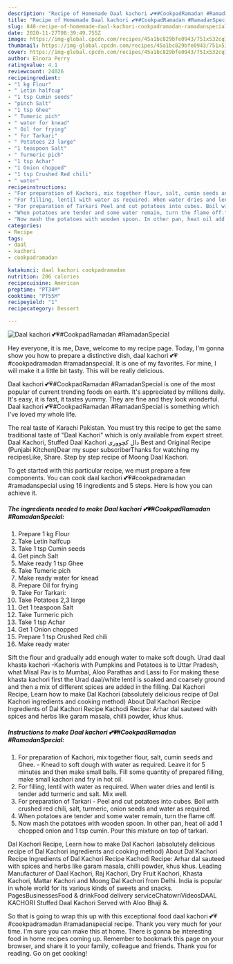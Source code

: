 ```yaml
---
description: "Recipe of Homemade Daal kachori 💕💗#CookpadRamadan #RamadanSpecial"
title: "Recipe of Homemade Daal kachori 💕💗#CookpadRamadan #RamadanSpecial"
slug: 848-recipe-of-homemade-daal-kachori-cookpadramadan-ramadanspecial
date: 2020-11-27T08:39:49.755Z
image: https://img-global.cpcdn.com/recipes/45a1bc829bfe0943/751x532cq70/daal-kachori-💕💗cookpadramadan-ramadanspecial-recipe-main-photo.jpg
thumbnail: https://img-global.cpcdn.com/recipes/45a1bc829bfe0943/751x532cq70/daal-kachori-💕💗cookpadramadan-ramadanspecial-recipe-main-photo.jpg
cover: https://img-global.cpcdn.com/recipes/45a1bc829bfe0943/751x532cq70/daal-kachori-💕💗cookpadramadan-ramadanspecial-recipe-main-photo.jpg
author: Elnora Perry
ratingvalue: 4.1
reviewcount: 24026
recipeingredient:
- "1 kg Flour"
- " Letin halfcup"
- "1 tsp Cumin seeds"
- "pinch Salt"
- "1 tsp Ghee"
- " Tumeric pich"
- " water for knead"
- " Oil for frying"
- " For Tarkari"
- " Potatoes 23 large"
- "1 teaspoon Salt"
- " Turmeric pich"
- "1 tsp Achar"
- "1 Onion chopped"
- "1 tsp Crushed Red chili"
- " water"
recipeinstructions:
- "For preparation of Kachori, mix together flour, salt, cumin seeds and Ghee. Knead to soft dough with water as required. Leave it for 5 minutes and then make small balls. Fill some quantity of prepared filling, make small kachori and fry in hot oil."
- "For filling, lentil with water as required. When water dries and lentil is tender add turmeric and salt. Mix well."
- "For preparation of Tarkari Peel and cut potatoes into cubes. Boil with crushed red chili, salt, turmeric, onion seeds and water as required."
- "When potatoes are tender and some water remain, turn the flame off."
- "Now mash the potatoes with wooden spoon. In other pan, heat oil add 1 chopped onion and 1 tsp cumin. Pour this mixture on top of tarkari."
categories:
- Recipe
tags:
- daal
- kachori
- cookpadramadan

katakunci: daal kachori cookpadramadan 
nutrition: 206 calories
recipecuisine: American
preptime: "PT34M"
cooktime: "PT55M"
recipeyield: "1"
recipecategory: Dessert

---
```



![Daal kachori 💕💗#CookpadRamadan #RamadanSpecial](https://img-global.cpcdn.com/recipes/45a1bc829bfe0943/751x532cq70/daal-kachori-💕💗cookpadramadan-ramadanspecial-recipe-main-photo.jpg)

Hey everyone, it is me, Dave, welcome to my recipe page. Today, I'm gonna show you how to prepare a distinctive dish, daal kachori 💕💗#cookpadramadan #ramadanspecial. It is one of my favorites. For mine, I will make it a little bit tasty. This will be really delicious.

Daal kachori 💕💗#CookpadRamadan #RamadanSpecial is one of the most popular of current trending foods on earth. It's appreciated by millions daily. It's easy, it is fast, it tastes yummy. They are fine and they look wonderful. Daal kachori 💕💗#CookpadRamadan #RamadanSpecial is something which I've loved my whole life.

The real taste of Karachi Pakistan. You must try this recipe to get the same traditional taste of &#34;Daal Kachori&#34; which is only available from expert street. Daal Kachori, Stuffed Daal Kachori دال کچووری Best and Original Recipe (Punjabi Kitchen)Dear my super subscriberThanks for watching my recipesLike, Share. Step by step recipe of Moong Daal Kachori.


To get started with this particular recipe, we must prepare a few components. You can cook daal kachori 💕💗#cookpadramadan #ramadanspecial using 16 ingredients and 5 steps. Here is how you can achieve it.

<!--inarticleads1-->

##### The ingredients needed to make Daal kachori 💕💗#CookpadRamadan #RamadanSpecial:

1. Prepare 1 kg Flour
1. Take  Letin halfcup
1. Take 1 tsp Cumin seeds
1. Get pinch Salt
1. Make ready 1 tsp Ghee
1. Take  Tumeric pich
1. Make ready  water for knead
1. Prepare  Oil for frying
1. Take  For Tarkari:
1. Take  Potatoes 2,3 large
1. Get 1 teaspoon Salt
1. Take  Turmeric pich
1. Take 1 tsp Achar
1. Get 1 Onion chopped
1. Prepare 1 tsp Crushed Red chili
1. Make ready  water


Sift the flour and gradually add enough water to make soft dough. Urad daal khasta kachori -Kachoris with Pumpkins and Potatoes is to Uttar Pradesh, what Misal Pav is to Mumbai, Aloo Parathas and Lassi to For making these khasta kachori first the Urad daal/white lentil is soaked and coarsely ground and then a mix of different spices are added in the filling. Dal Kachori Recipe, Learn how to make Dal Kachori (absolutely delicious recipe of Dal Kachori ingredients and cooking method) About Dal Kachori Recipe Ingredients of Dal Kachori Recipe Kachodi Recipe: Arhar dal sauteed with spices and herbs like garam masala, chilli powder, khus khus. 

<!--inarticleads2-->

##### Instructions to make Daal kachori 💕💗#CookpadRamadan #RamadanSpecial:

1. For preparation of Kachori, mix together flour, salt, cumin seeds and Ghee. - Knead to soft dough with water as required. Leave it for 5 minutes and then make small balls. Fill some quantity of prepared filling, make small kachori and fry in hot oil.
1. For filling, lentil with water as required. When water dries and lentil is tender add turmeric and salt. Mix well.
1. For preparation of Tarkari - Peel and cut potatoes into cubes. Boil with crushed red chili, salt, turmeric, onion seeds and water as required.
1. When potatoes are tender and some water remain, turn the flame off.
1. Now mash the potatoes with wooden spoon. In other pan, heat oil add 1 chopped onion and 1 tsp cumin. Pour this mixture on top of tarkari.


Dal Kachori Recipe, Learn how to make Dal Kachori (absolutely delicious recipe of Dal Kachori ingredients and cooking method) About Dal Kachori Recipe Ingredients of Dal Kachori Recipe Kachodi Recipe: Arhar dal sauteed with spices and herbs like garam masala, chilli powder, khus khus. Leading Manufacturer of Daal Kachori, Raj Kachori, Dry Fruit Kachori, Khasta Kachori, Mattar Kachori and Moong Dal Kachori from Delhi. India is popular in whole world for its various kinds of sweets and snacks. PagesBusinessesFood &amp; drinkFood delivery serviceChatowriVideosDAAL KACHORI Stuffed Daal Kachori Served with Aloo Bhaji &amp;. 

So that is going to wrap this up with this exceptional food daal kachori 💕💗#cookpadramadan #ramadanspecial recipe. Thank you very much for your time. I'm sure you can make this at home. There is gonna be interesting food in home recipes coming up. Remember to bookmark this page on your browser, and share it to your family, colleague and friends. Thank you for reading. Go on get cooking!
